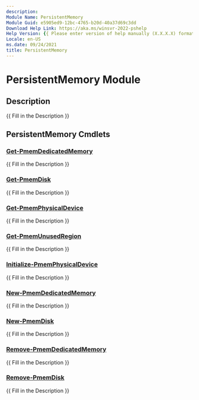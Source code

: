 ```yaml
---
description: 
Module Name: PersistentMemory
Module Guid: e5905ed9-12bc-4765-b20d-40a37d69c3dd
Download Help Link: https://aka.ms/winsvr-2022-pshelp
Help Version: {{ Please enter version of help manually (X.X.X.X) format }}
Locale: en-US
ms.date: 09/24/2021
title: PersistentMemory
---
```


# PersistentMemory Module
## Description
{{ Fill in the Description }}

## PersistentMemory Cmdlets
### [Get-PmemDedicatedMemory](Get-PmemDedicatedMemory.md)
{{ Fill in the Description }}

### [Get-PmemDisk](Get-PmemDisk.md)
{{ Fill in the Description }}

### [Get-PmemPhysicalDevice](Get-PmemPhysicalDevice.md)
{{ Fill in the Description }}

### [Get-PmemUnusedRegion](Get-PmemUnusedRegion.md)
{{ Fill in the Description }}

### [Initialize-PmemPhysicalDevice](Initialize-PmemPhysicalDevice.md)
{{ Fill in the Description }}

### [New-PmemDedicatedMemory](New-PmemDedicatedMemory.md)
{{ Fill in the Description }}

### [New-PmemDisk](New-PmemDisk.md)
{{ Fill in the Description }}

### [Remove-PmemDedicatedMemory](Remove-PmemDedicatedMemory.md)
{{ Fill in the Description }}

### [Remove-PmemDisk](Remove-PmemDisk.md)
{{ Fill in the Description }}

